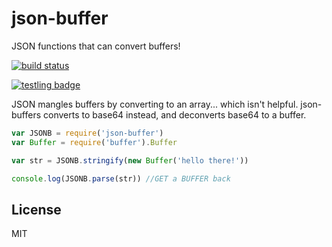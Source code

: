 # json-buffer

JSON functions that can convert buffers!

[![build status](https://secure.travis-ci.org/dominictarr/json-buffer.png)](http://travis-ci.org/dominictarr/json-buffer)

[![testling badge](https://ci.testling.com/dominictarr/json-buffer.png)](https://ci.testling.com/dominictarr/json-buffer)

JSON mangles buffers by converting to an array... which isn't helpful. json-buffers converts to base64 instead, and
deconverts base64 to a buffer.

``` js
var JSONB = require('json-buffer')
var Buffer = require('buffer').Buffer

var str = JSONB.stringify(new Buffer('hello there!'))

console.log(JSONB.parse(str)) //GET a BUFFER back
```

## License

MIT
